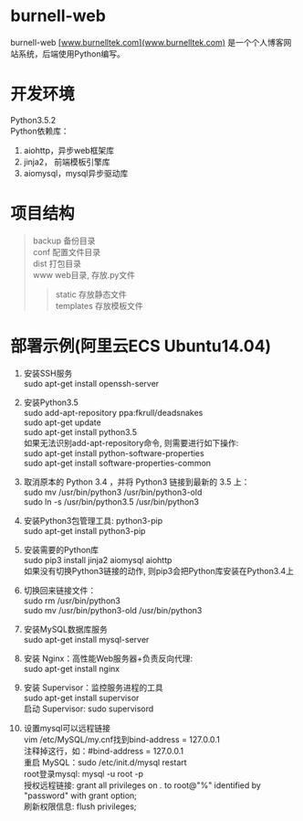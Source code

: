 burnell-web
===========
burnell-web [www.burnelltek.com](www.burnelltek.com) 是一个个人博客网站系统，后端使用Python编写。

# 开发环境
Python3.5.2<br>
Python依赖库：<br>
1. aiohttp，异步web框架库<br>
2. jinja2， 前端模板引擎库<br>
3. aiomysql，mysql异步驱动库<br>

# 项目结构
>backup                备份目录<br>
>conf                  配置文件目录<br>
>dist                  打包目录<br>
>www                   web目录, 存放.py文件<br>
>>static               存放静态文件<br>
>>templates            存放模板文件<br>

# 部署示例(阿里云ECS Ubuntu14.04)
1. 安装SSH服务<br>
sudo apt-get install openssh-server<br>

2. 安装Python3.5<br>
sudo add-apt-repository ppa:fkrull/deadsnakes<br>
sudo apt-get update<br>
sudo apt-get install python3.5<br>
如果无法识别add-apt-repository命令, 则需要进行如下操作:<br>
sudo apt-get install python-software-properties<br>
sudo apt-get install software-properties-common<br>

3. 取消原本的 Python 3.4 ，并将 Python3 链接到最新的 3.5 上：<br>
sudo mv /usr/bin/python3 /usr/bin/python3-old<br>
sudo ln -s /usr/bin/python3.5 /usr/bin/python3<br>

4. 安装Python3包管理工具: python3-pip<br>
sudo apt-get install python3-pip<br>

5. 安装需要的Python库<br>
sudo pip3 install jinja2 aiomysql aiohttp<br>
如果没有切换Python3链接的动作, 则pip3会把Python库安装在Python3.4上<br>

6. 切换回来链接文件：<br>
sudo rm /usr/bin/python3<br>
sudo mv /usr/bin/python3-old /usr/bin/python3<br>

7. 安装MySQL数据库服务<br>
sudo apt-get install mysql-server<br>

8. 安装 Nginx：高性能Web服务器+负责反向代理: <br>
sudo apt-get install nginx<br>
  
9. 安装 Supervisor：监控服务进程的工具<br>
sudo apt-get install supervisor<br>
启动 Supervisor: sudo supervisord<br>

10. 设置mysql可以远程链接<br>
vim /etc/MySQL/my.cnf找到bind-address = 127.0.0.1<br>
注释掉这行，如：#bind-address = 127.0.0.1<br>
重启 MySQL：sudo /etc/init.d/mysql restart<br>
root登录mysql: mysql -u root -p<br>
授权远程链接: grant all privileges on *.* to root@"%" identified by "password" with grant option;<br>
刷新权限信息: flush privileges;<br>






